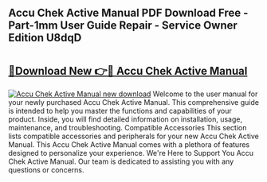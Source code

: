 ## Accu Chek Active Manual PDF Download Free - Part-1mm User Guide Repair - Service Owner Edition U8dqD

# <h2><a href="http://bc36224.oget.top/?id=Accu+Chek+Active+Manual">🔗Download New 👉🔴 Accu Chek Active Manual</a></h2>

[![Accu Chek Active Manual new download](https://i.imgur.com/5g1atiW.png)](http://bc36224.oget.top/?id=Accu+Chek+Active+Manual)
Welcome to the user manual for your newly purchased Accu Chek Active Manual. This comprehensive guide is intended to help you master the functions and capabilities of your product. Inside, you will find detailed information on installation, usage, maintenance, and troubleshooting. Compatible Accessories This section lists compatible accessories and peripherals for your new Accu Chek Active Manual. This Accu Chek Active Manual comes with a plethora of features designed to personalize your experience. We're Here to Support You Accu Chek Active Manual. Our team is dedicated to assisting you with any questions or concerns.
